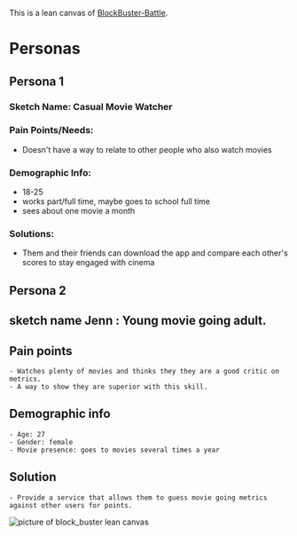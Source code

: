 This is a lean canvas of [BlockBuster-Battle](https://docs.google.com/presentation/d/1OcTqxZ31IXaUj5rrwnZNhgPWHlvmGaQXpd2fDqiyvZg/edit?usp=sharing).

# Personas

## Persona 1
### Sketch Name: Casual Movie Watcher
### Pain Points/Needs:
 - Doesn't have a way to relate to other people who also watch movies
### Demographic Info:
- 18-25
- works part/full time, maybe goes to school full time
- sees about one movie a month
### Solutions:
- Them and their friends can download the app and compare each other's scores to stay engaged with cinema

## Persona 2 
## sketch name Jenn : Young movie going adult.
## Pain points
    - Watches plenty of movies and thinks they they are a good critic on metrics.
    - A way to show they are superior with this skill.
## Demographic info
    - Age: 27
    - Gender: female
    - Movie presence: goes to movies several times a year
## Solution
    - Provide a service that allows them to guess movie going metrics against other users for points.


![picture of block_buster lean canvas](https://docs.google.com/presentation/d/1l0I4iQU2YY8dyI-TOilwlE4ZapO-IgIuJrNuGAjJtBI/edit?usp=sharing)
